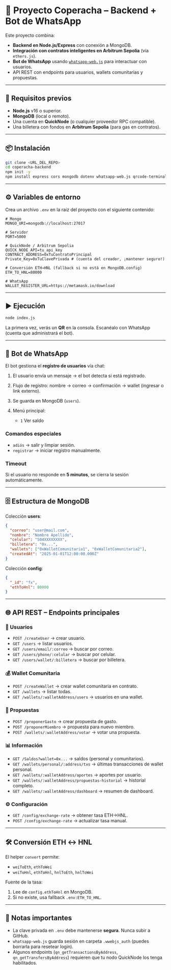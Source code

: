 # 📖 Proyecto Coperacha – Backend + Bot de WhatsApp

Este proyecto combina:

* **Backend en Node.js/Express** con conexión a MongoDB.
* **Integración con contratos inteligentes en Arbitrum Sepolia** (vía `ethers.js`).
* **Bot de WhatsApp** usando [`whatsapp-web.js`](https://github.com/pedroslopez/whatsapp-web.js) para interactuar con usuarios.
* API REST con endpoints para usuarios, wallets comunitarias y propuestas.

---

## 🚀 Requisitos previos

* **Node.js** v16 o superior.
* **MongoDB** (local o remoto).
* Una cuenta en **QuickNode** (o cualquier proveedor RPC compatible).
* Una billetera con fondos en **Arbitrum Sepolia** (para gas en contratos).

---

## 📦 Instalación

```bash
git clone <URL_DEL_REPO>
cd coperacha-backend
npm init -y
npm install express cors mongodb dotenv whatsapp-web.js qrcode-terminal ethers
```

---

## ⚙️ Variables de entorno

Crea un archivo `.env` en la raíz del proyecto con el siguiente contenido:

```env
# Mongo
MONGO_URI=mongodb://localhost:27017

# Servidor
PORT=5000

# QuickNode / Arbitrum Sepolia
QUICK_NODE_API=tu_api_key
CONTRACT_ADDRESS=0xTuContratoPrincipal
Private_Key=0xTuClavePrivada # (cuenta del creador, ¡mantener seguro!)

# Conversión ETH→HNL (fallback si no está en MongoDB.config)
ETH_TO_HNL=80000

# WhatsApp
WALLET_REGISTER_URL=https://metamask.io/download
```

---

## ▶️ Ejecución

```bash
node index.js
```

La primera vez, verás un **QR** en la consola.
Escanéalo con WhatsApp (cuenta que administrará el bot).

---

## 🤖 Bot de WhatsApp

El bot gestiona el **registro de usuarios** vía chat:

1. El usuario envía un mensaje → el bot detecta si está registrado.
2. Flujo de registro: nombre → correo → confirmación → wallet (ingresar o link externo).
3. Se guarda en MongoDB (`users`).
4. Menú principal:

   * `1` Ver saldo


### Comandos especiales

* `adiós` → salir y limpiar sesión.
* `registrar` → iniciar registro manualmente.

### Timeout

Si el usuario no responde en **5 minutos**, se cierra la sesión automáticamente.

---

## 🗄️ Estructura de MongoDB

Colección **users**:

```json
{
  "correo": "user@mail.com",
  "nombre": "Nombre Apellido",
  "celular": "504XXXXXXXX",
  "billetera": "0x...",
  "wallets": ["0xWalletComunitaria1", "0xWalletComunitaria2"],
  "createdAt": "2025-01-01T12:00:00.000Z"
}
```

Colección **config**:

```json
{
  "_id": "fx",
  "ethToHnl": 80000
}
```

---

## 🌐 API REST – Endpoints principales

### 👤 Usuarios

* `POST /createUser` → crear usuario.
* `GET /users` → listar usuarios.
* `GET /users/email/:correo` → buscar por correo.
* `GET /users/phone/:celular` → buscar por celular.
* `GET /users/wallet/:billetera` → buscar por billetera.

### 💰 Wallet Comunitaria

* `POST /createWallet` → crear wallet comunitaria en contrato.
* `GET /wallets` → listar todas.
* `GET /wallets/:walletAddress/users` → usuarios en una wallet.

### 📑 Propuestas

* `POST /proponerGasto` → crear propuesta de gasto.
* `POST /proponerMiembro` → propuesta para nuevo miembro.
* `POST /wallets/:walletAddress/votar` → votar una propuesta.

### 📊 Información

* `GET /Saldos?wallet=0x...` → saldos (personal y comunitarios).
* `GET /wallets/personal/:address/txs` → últimas transacciones de wallet personal.
* `GET /wallets/:walletAddress/aportes` → aportes por usuario.
* `GET /wallets/:walletAddress/propuestas-historial` → historial completo.
* `GET /wallets/:walletAddress/dashboard` → resumen de dashboard.

### ⚙️ Configuración

* `GET /config/exchange-rate` → obtener tasa ETH→HNL.
* `POST /config/exchange-rate` → actualizar tasa manual.

---

## 🛠️ Conversión ETH ↔ HNL

El helper `convert` permite:

* `weiToEth`, `ethToWei`
* `weiToHnl`, `ethToHnl`, `hnlToEth`, `hnlToWei`

Fuente de la tasa:

1. Lee de `config.ethToHnl` en MongoDB.
2. Si no existe, usa fallback `.env:ETH_TO_HNL`.

---

## 📌 Notas importantes

* La clave privada en `.env` debe mantenerse **segura**. Nunca subir a GitHub.
* `whatsapp-web.js` guarda sesión en carpeta `.wwebjs_auth` (puedes borrarla para resetear login).
* Algunos endpoints (`qn_getTransactionsByAddress`, `qn_getTransfersByAddress`) requieren que tu nodo QuickNode los tenga habilitados.
